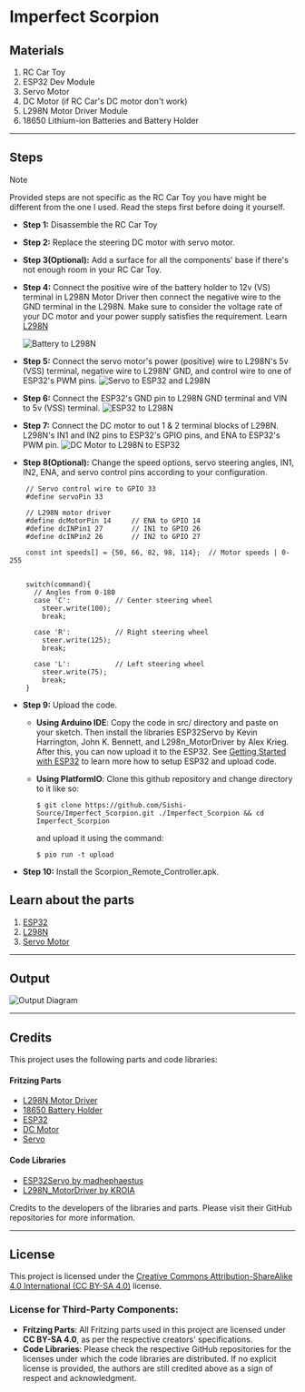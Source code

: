# Imperfect Scorpion
## Materials
1. RC Car Toy
2. ESP32 Dev Module
3. Servo Motor
4. DC Motor (if RC Car's DC motor don't work)
5. L298N Motor Driver Module
6. 18650 Lithium-ion Batteries and Battery Holder

---

## Steps
> [!NOTE]
> Provided steps are not specific as the RC Car Toy you have might be different from the one I used. Read the steps first before doing it yourself.
- **Step 1:** Disassemble the RC Car Toy
- **Step 2:** Replace the steering DC motor with servo motor.
- **Step 3(Optional):** Add a surface for all the components' base if there's not enough room in your RC Car Toy.
- **Step 4:** Connect the positive wire of the battery holder to 12v (VS) terminal in L298N Motor Driver then connect the negative wire to the GND terminal in the L298N. Make sure to consider the voltage rate of your DC motor and your power supply satisfies the requirement. Learn [L298N](https://lastminuteengineers.com/l298n-dc-stepper-driver-arduino-tutorial/)

	![Battery to L298N](diagrams/screenshots/battery_to_L298N.png)
- **Step 5:** Connect the servo motor's power (positive) wire to L298N's 5v (VSS) terminal, negative wire to L298N' GND, and control wire to one of ESP32's PWM pins.
	![Servo to ESP32 and L298N](diagrams/screenshots/servo_to_ESP32_L298N.png)
- **Step 6:** Connect the ESP32's GND pin to L298N GND terminal and VIN to 5v (VSS) terminal. 
	![ESP32 to L298N](diagrams/screenshots/ESP32_to_L298N.png)
- **Step 7:** Connect the DC motor to out 1 & 2 terminal blocks of L298N. L298N's IN1 and IN2 pins to ESP32's GPIO pins, and ENA to ESP32's PWM pin.
	![DC Motor to L298N to ESP32](diagrams/screenshots/DCmotor_to_L298n_to_ESP32.png)
- **Step 8(Optional):** Change the speed options, servo steering angles, IN1, IN2, ENA, and servo control pins according to your configuration.
```
	// Servo control wire to GPIO 33
	#define servoPin 33

	// L298N motor driver
	#define dcMotorPin 14     // ENA to GPIO 14
	#define dcINPin1 27       // IN1 to GPIO 26
	#define dcINPin2 26       // IN2 to GPIO 27

	const int speeds[] = {50, 66, 82, 98, 114};  // Motor speeds | 0-255


	switch(command){
	  // Angles from 0-180
      case 'C':           // Center steering wheel
        steer.write(100);
        break;

      case 'R':           // Right steering wheel
        steer.write(125);
        break;

      case 'L':           // Left steering wheel
        steer.write(75);
        break;
    }
```
- **Step 9:** Upload the code.
	- **Using Arduino IDE**: Copy the code in src/ directory and paste on your sketch. Then install the libraries ESP32Servo by Kevin Harrington, John K. Bennett, and L298n_MotorDriver by Alex Krieg. After this, you can now upload it to the ESP32. See [Getting Started with ESP32](https://lastminuteengineers.com/getting-started-with-esp32/) to learn more how to setup ESP32 and upload code.
	- **Using PlatformIO**: Clone this github repository and change directory to it like so:
 
		`$ git clone https://github.com/Sishi-Source/Imperfect_Scorpion.git ./Imperfect_Scorpion && cd Imperfect_Scorpion`

  		and upload it using the command:

		`$ pio run -t upload`
- **Step 10:** Install the Scorpion_Remote_Controller.apk.
## Learn about the parts
1. [ESP32](https://lastminuteengineers.com/getting-started-with-esp32/)
2. [L298N](https://lastminuteengineers.com/l298n-dc-stepper-driver-arduino-tutorial/)
3. [Servo Motor](https://lastminuteengineers.com/servo-motor-arduino-tutorial/)

---

## Output
![Output Diagram](diagrams/screenshots/output_diag.png)

---

## Credits
This project uses the following parts and code libraries:

#### Fritzing Parts
- [L298N Motor Driver](https://forum.fritzing.org/t/h-bridge-with-l298n-motor-driver/7711)
- [18650 Battery Holder](https://forum.fritzing.org/t/18650-battery-holder-part-design/6523/11)
- [ESP32](https://github.com/Atsumitsu/fritzing-parts)
- [DC Motor](https://github.com/fritzing/fritzing-parts)
- [Servo](https://github.com/fritzing/fritzing-parts)

#### Code Libraries
- [ESP32Servo by madhephaestus](https://github.com/madhephaestus/ESP32Servo)
- [L298N_MotorDriver by KROIA](https://github.com/KROIA/L298N_MotorDriver)

Credits to the developers of the libraries and parts. Please visit their GitHub repositories for more information.

---

## License

This project is licensed under the [Creative Commons Attribution-ShareAlike 4.0 International (CC BY-SA 4.0)](https://creativecommons.org/licenses/by-sa/4.0/) license. 

### License for Third-Party Components:
- **Fritzing Parts**: All Fritzing parts used in this project are licensed under **CC BY-SA 4.0**, as per the respective creators' specifications.
- **Code Libraries**: Please check the respective GitHub repositories for the licenses under which the code libraries are distributed. If no explicit license is provided, the authors are still credited above as a sign of respect and acknowledgment.
